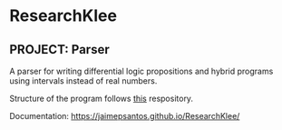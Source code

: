 # ResearchKlee

## PROJECT: Parser
A parser for writing differential logic propositions and hybrid programs using intervals instead of real numbers.

Structure of the program follows [this](https://github.com/davidcallanan/py-myopl-code) respository.

Documentation: https://jaimepsantos.github.io/ResearchKlee/
